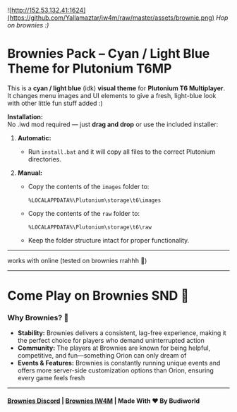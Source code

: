 ![http://152.53.132.41:1624](https://github.com/Yallamaztar/iw4m/raw/master/assets/brownie.png)
*Hop on brownies :)*

# Brownies Pack – Cyan / Light Blue Theme for Plutonium T6MP

This is a **cyan / light blue** (idk) **visual theme** for **Plutonium T6 Multiplayer**. It changes menu images and UI elements to give a fresh, light-blue look with other little fun stuff added :)

**Installation:**  
No .iwd mod required — just **drag and drop** or use the included installer:

1. **Automatic:**  
   - Run `install.bat` and it will copy all files to the correct Plutonium directories.  

2. **Manual:**  
   - Copy the contents of the `images` folder to:  
     ```
     %LOCALAPPDATA%\Plutonium\storage\t6\images
     ```  
   - Copy the contents of the `raw` folder to:  
     ```
     %LOCALAPPDATA%\Plutonium\storage\t6\raw
     ```  
   - Keep the folder structure intact for proper functionality.

---

works with online (tested on brownies rrahhh 🦅) 

----

# Come Play on Brownies SND 🍰
### Why Brownies? 🤔
- **Stability:** Brownies delivers a consistent, lag-free experience, making it the perfect choice for players who demand uninterrupted action
- **Community:** The players at Brownies are known for being helpful, competitive, and fun—something Orion can only dream of
- **Events & Features:** Brownies is constantly running unique events and offers more server-side customization options than Orion, ensuring every game feels fresh

---

#### [Brownies Discord](https://discord.gg/DtktFBNf5T) | [Brownies IW4M](http://193.23.160.188:1624/) | Made With ❤️ By Budiworld
